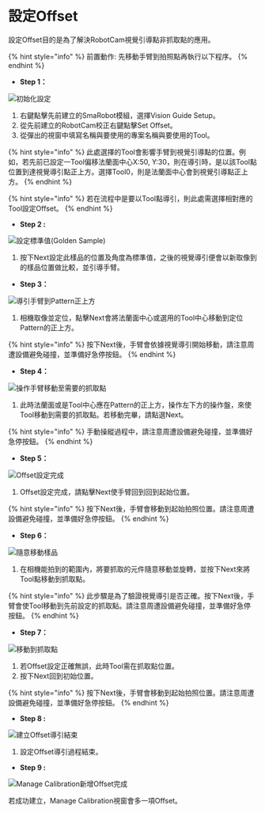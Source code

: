 # 設定Offset

設定Offset目的是為了解決RobotCam視覺引導點非抓取點的應用。

{% hint style="info" %}
前置動作: 先移動手臂到拍照點再執行以下程序。
{% endhint %}

* **Step 1：**

![&#x521D;&#x59CB;&#x5316;&#x8A2D;&#x5B9A;](../../../.gitbook/assets/jian-li-offset1.jpg)

1. 右鍵點擊先前建立的SmaRobot模組，選擇Vision Guide Setup。
2. 從先前建立的RobotCam校正右鍵點擊Set Offset。
3. 從彈出的視窗中填寫名稱與要使用的專案名稱與要使用的Tool。

{% hint style="info" %}
此處選擇的Tool會影響手臂到視覺引導點的位置。例如，若先前已設定一Tool偏移法蘭面中心X:50, Y:30，則在導引時，是以該Tool點位置到達視覺導引點正上方。選擇Tool0，則是法蘭面中心會到視覺引導點正上方。
{% endhint %}

{% hint style="info" %}
若在流程中是要以Tool點導引，則此處需選擇相對應的Tool設定Offset。
{% endhint %}

* **Step 2 :**

![&#x8A2D;&#x5B9A;&#x6A19;&#x6E96;&#x503C;\(Golden Sample\)](../../../.gitbook/assets/offset-set-golden.png)

1. 按下Next設定此樣品的位置及角度為標準值，之後的視覺導引便會以新取像到的樣品位置做比較，並引導手臂。

* **Step 3：**

![&#x5C0E;&#x5F15;&#x624B;&#x81C2;&#x5230;Pattern&#x6B63;&#x4E0A;&#x65B9;](../../../.gitbook/assets/jian-li-offset2.jpg)

1. 相機取像並定位，點擊Next會將法蘭面中心或選用的Tool中心移動到定位Pattern的正上方。

{% hint style="info" %}
按下Next後，手臂會依據視覺導引開始移動，請注意周遭設備避免碰撞，並準備好急停按鈕。
{% endhint %}

* **Step 4：**

![&#x64CD;&#x4F5C;&#x624B;&#x81C2;&#x79FB;&#x52D5;&#x81F3;&#x9700;&#x8981;&#x7684;&#x6293;&#x53D6;&#x9EDE;](../../../.gitbook/assets/jian-li-offset3.jpg)

1. 此時法蘭面或是Tool中心應在Pattern的正上方，操作左下方的操作盤，來使Tool移動到需要的抓取點。若移動完畢，請點選Next。

{% hint style="info" %}
手動操縱過程中，請注意周遭設備避免碰撞，並準備好急停按鈕。
{% endhint %}

* **Step 5：**

![Offset&#x8A2D;&#x5B9A;&#x5B8C;&#x6210;](../../../.gitbook/assets/jian-li-offset4.jpg)

1. Offset設定完成，請點擊Next使手臂回到回到起始位置。

{% hint style="info" %}
按下Next後，手臂會移動到起始拍照位置。請注意周遭設備避免碰撞，並準備好急停按鈕。
{% endhint %}

* **Step 6：**

![&#x96A8;&#x610F;&#x79FB;&#x52D5;&#x6A23;&#x54C1;](../../../.gitbook/assets/jian-li-offset5.jpg)

1. 在相機能拍到的範圍內，將要抓取的元件隨意移動並旋轉，並按下Next來將Tool點移動到抓取點。

{% hint style="info" %}
此步驟是為了驗證視覺導引是否正確。按下Next後，手臂會使Tool移動到先前設定的抓取點。請注意周遭設備避免碰撞，並準備好急停按鈕。
{% endhint %}

* **Step 7：**

![&#x79FB;&#x52D5;&#x5230;&#x6293;&#x53D6;&#x9EDE;](../../../.gitbook/assets/jian-li-offset6.jpg)

1. 若Offset設定正確無誤，此時Tool需在抓取點位置。
2. 按下Next回到初始位置。

{% hint style="info" %}
按下Next後，手臂會移動到起始拍照位置。請注意周遭設備避免碰撞，並準備好急停按鈕。
{% endhint %}

* **Step 8 :**

![&#x5EFA;&#x7ACB;Offset&#x5C0E;&#x5F15;&#x7D50;&#x675F;](../../../.gitbook/assets/jian-li-offset7.jpg)

1. 設定Offset導引過程結束。

* **Step 9 :**

![Manage Calibration&#x65B0;&#x589E;Offset&#x5B8C;&#x6210;](../../../.gitbook/assets/jian-li-offset8.jpg)

若成功建立，Manage Calibration視窗會多一項Offset。

